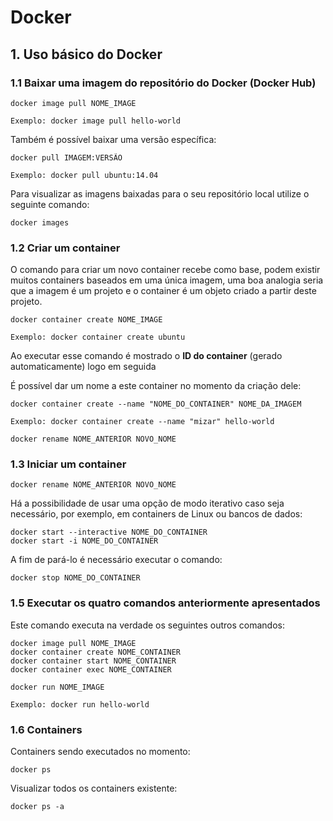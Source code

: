 # Docker

## 1. Uso básico do Docker

### 1.1 Baixar uma imagem do repositório do Docker (Docker Hub)

```
docker image pull NOME_IMAGE

Exemplo: docker image pull hello-world
```

Também é possível baixar uma versão específica:

```
docker pull IMAGEM:VERSÃO

Exemplo: docker pull ubuntu:14.04
```

Para visualizar as imagens baixadas para o seu repositório local utilize o seguinte comando:

```
docker images
```

### 1.2 Criar um container 

O comando para criar um novo container recebe como base, podem existir muitos containers baseados em uma única imagem, uma boa analogia seria que a imagem é um projeto e o container é um objeto criado a partir deste projeto.

```
docker container create NOME_IMAGE

Exemplo: docker container create ubuntu
```

Ao executar esse comando é mostrado o **ID do container** (gerado automaticamente) logo em seguida

É possível dar um nome a este container no momento da criação dele:

```
docker container create --name "NOME_DO_CONTAINER" NOME_DA_IMAGEM

Exemplo: docker container create --name "mizar" hello-world
```

```
docker rename NOME_ANTERIOR NOVO_NOME
```

### 1.3 Iniciar um container

```
docker rename NOME_ANTERIOR NOVO_NOME
```

Há a possibilidade de usar uma opção de modo iterativo caso seja necessário, por exemplo, em containers de Linux ou bancos de dados:

```
docker start --interactive NOME_DO_CONTAINER
docker start -i NOME_DO_CONTAINER
```

A fim de pará-lo é necessário executar o comando:

```
docker stop NOME_DO_CONTAINER
```

### 1.5 Executar os quatro comandos anteriormente apresentados

Este comando executa na verdade os seguintes outros comandos:

```
docker image pull NOME_IMAGE
docker container create NOME_CONTAINER
docker container start NOME_CONTAINER
docker container exec NOME_CONTAINER
```

```
docker run NOME_IMAGE

Exemplo: docker run hello-world
```

### 1.6 Containers 

Containers sendo executados no momento:

```
docker ps
```

Visualizar todos os containers existente:

```
docker ps -a
```
